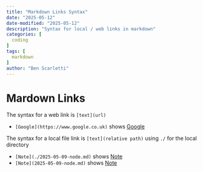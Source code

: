 ```yaml
---
title: "Markdown Links Syntax"
date: "2025-05-12"
date-modified: "2025-05-12"
description: "Syntax for local / web links in markdown"
categories: [
  coding
]
tags: [
  markdown
]
author: "Ben Scarletti"
---
```


# Mardown Links
The syntax for a web link is `[text](url)`
- `[Google](https://www.google.co.uk)` shows [Google](https://www.google.co.uk)

The syntax for a local file link is `[text](relative path)` using `./` for the local directory
- `[Note](./2025-05-09-node.md)` shows [Note](./2025-05-09-node.md)
- `[Note](2025-05-09-node.md)` shows [Note](2025-05-09-node.md)